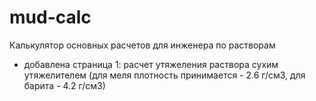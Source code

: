 # mud-calc
Калькулятор основных расчетов для инженера по растворам
- добавлена страница 1: расчет утяжеления раствора сухим утяжелителем (для меля плотность принимается - 2.6 г/см3, для барита - 4.2 г/см3)
